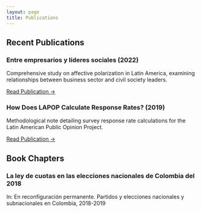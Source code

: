 ```yaml
---
layout: page
title: Publications
---
```


## Recent Publications

<div class="publication-card">
    <h3>Entre empresarios y líderes sociales (2022)</h3>
    <p>Comprehensive study on affective polarization in Latin America, examining relationships between business sector and civil society leaders.</p>
    <a href="https://acrobat.adobe.com/link/review?uri=urn:aaid:scds:US:9970c852-510e-4d27-bf5d-50e50006df59">Read Publication →</a>
</div>

<div class="publication-card">
    <h3>How Does LAPOP Calculate Response Rates? (2019)</h3>
    <p>Methodological note detailing survey response rate calculations for the Latin American Public Opinion Project.</p>
    <a href="https://www.vanderbilt.edu/lapop/methods-005rev.pdf">Read Publication →</a>
</div>

## Book Chapters

<div class="publication-card">
    <h3>La ley de cuotas en las elecciones nacionales de Colombia del 2018</h3>
    <p>In: En reconfiguración permanente. Partidos y elecciones nacionales y subnacionales en Colombia, 2018-2019</p>
</div>
